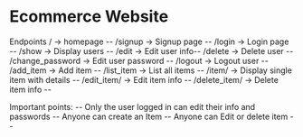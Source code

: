 # Ecommerce Website

Endpoints
/ -> homepage --
/signup -> Signup page --
/login -> Login page --
/show -> Display users --
/edit -> Edit user info--
/delete -> Delete user -- 
/change_password -> Edit user password -- 
/logout -> Logout user --
/add_item -> Add item --
/list_item -> List all items --
/item/<id> -> Display single item with details --
/edit_item/<id> -> Edit item info --
/delete_item/<id> -> Delete item info --
  
 Important points: --
  Only the user logged in can edit their info and passwords --
  Anyone can create an Item --
  Anyone can Edit or delete item --

  
